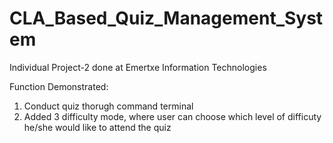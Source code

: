 # CLA_Based_Quiz_Management_System
Individual Project-2 done at Emertxe Information Technologies

Function Demonstrated:
1. Conduct quiz thorugh command terminal
2. Added 3 difficulty mode, where user can choose which level of difficuty he/she would like to attend the quiz
